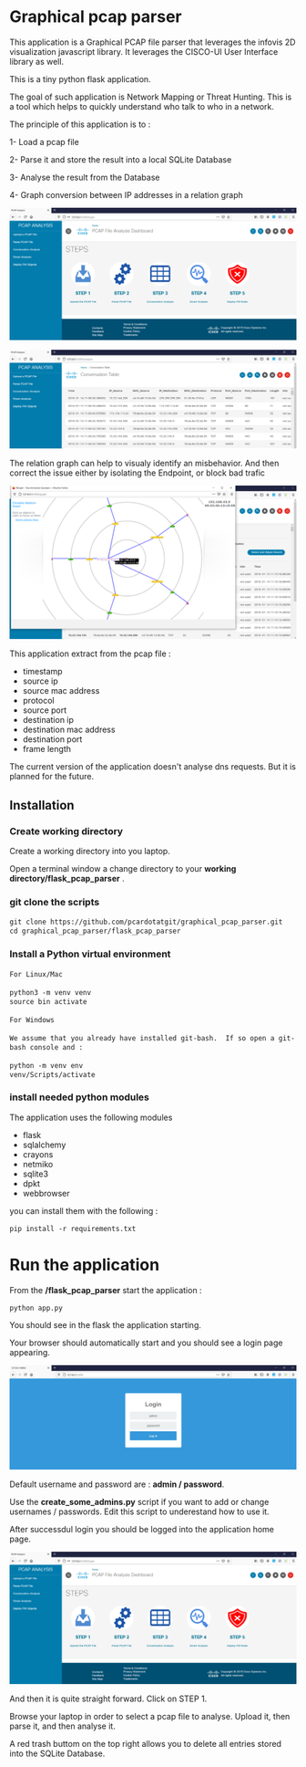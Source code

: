 # Graphical pcap parser

This application is a Graphical PCAP file parser that leverages the infovis 2D visualization javascript library.
It leverages the CISCO-UI User Interface library as well.

This is a tiny python flask application.

The goal of such application is Network Mapping or Threat Hunting. This is a tool which helps to quickly understand who talk to who in a network.

The principle of this application is to :

1- Load a pcap file

2- Parse it and store the result into a local SQLite Database

3- Analyse the result from the Database

4- Graph conversion between IP addresses in a relation graph


![](assets/img/a.png)

![](assets/img/b.png)

The relation graph can help to visualy identify an misbehavior. And then correct the issue either by isolating the Endpoint, or block bad trafic

![](assets/img/c.png)

This application extract from the pcap file :

- timestamp
- source ip 
- source mac address
- protocol
- source port
- destination ip
- destination mac address
- destination port
- frame length

The current version of the application doesn't analyse dns requests. But it is planned for the future.

## Installation

### Create working directory

Create a working directory into you laptop.

Open a terminal window a change directory to your **working directory/flask_pcap_parser** .

### git clone the scripts

	git clone https://github.com/pcardotatgit/graphical_pcap_parser.git
	cd graphical_pcap_parser/flask_pcap_parser

### Install a Python virtual environment

	For Linux/Mac 

	python3 -m venv venv
	source bin activate

	For Windows 
	
	We assume that you already have installed git-bash.  If so open a git-bash console and :

	python -m venv env 
	venv/Scripts/activate

	
### install needed python modules

The application uses the following modules

- flask
- sqlalchemy
- crayons
- netmiko
- sqlite3
- dpkt
- webbrowser

	
you can install them with the following  :
	
	pip install -r requirements.txt

# Run the application

From the **/flask_pcap_parser** start the application :

	python app.py

You should see in the flask the application starting. 

Your browser should automatically start and you should see a login page appearing.

![](assets/img/d.png)

Default username and password are : **admin / password**.

Use the **create_some_admins.py** script if you want to add or change usernames / passwords. Edit this script to underestand how to use it.

After successdul login you should be logged into the application home page.

![](assets/img/a.png)

And then it is quite straight forward. Click on STEP 1.

Browse your laptop in order to select a pcap file to analyse. Upload it, then parse it, and then analyse it.

A red trash buttom on the top right allows you to delete all entries stored into the SQLite Database.


